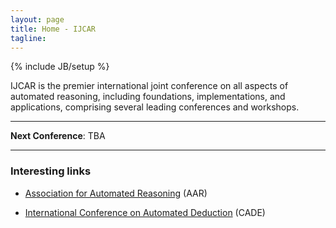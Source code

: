 ```yaml
---
layout: page
title: Home - IJCAR
tagline: 
---
```

{% include JB/setup %}

IJCAR is the premier international joint conference on all aspects of automated reasoning, including foundations, implementations, and applications, comprising several leading conferences and workshops.

-----

<div class="alert alert-info" role="alert">
	<strong>Next Conference</strong>: 
	TBA
</div>

-----

### Interesting links

- <a href="http://www.aarinc.org" target="_top">Association for Automated Reasoning</a> (AAR)

- <a href="http://www.cadeinc.org" target="_top">International Conference on Automated Deduction</a> (CADE)
